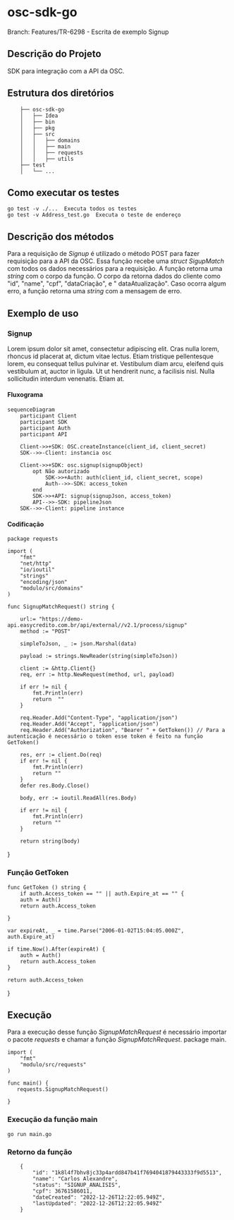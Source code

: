 # osc-sdk-go

Branch: Features/TR-6298 - Escrita de exemplo Signup

## Descrição do Projeto

SDK para integração com a API da OSC.
    

## Estrutura dos diretórios

        
        ├── osc-sdk-go
        │   ├── Idea
        │   ├── bin
        │   ├── pkg
        │   ├── src
        │   │   ├── domains
        │   │   ├── main
        │   │   ├── requests
        │   │   ├── utils
        ├── test
        │   └── ...
       

## Como executar os testes
    
    go test -v ./...  Executa todos os testes
    go test -v Address_test.go  Executa o teste de endereço

## Descrição dos métodos

Para a requisição de _Signup_ é utilizado o método POST para fazer requisição para a API da OSC. Essa função recebe uma _struct_
_SigupMatch_ com todos os dados necessários para a requisição. A função retorna uma _string_ com o corpo da função. O corpo da retorna dados do cliente
como "id", "name", "cpf", "dataCriação", e " dataAtualização". Caso ocorra algum erro, a função retorna uma _string_ com a mensagem de erro.

## Exemplo de uso

### Signup

Lorem ipsum dolor sit amet, consectetur adipiscing elit. Cras nulla lorem, rhoncus id placerat at, dictum vitae lectus. Etiam tristique pellentesque lorem, eu consequat tellus pulvinar et. Vestibulum diam arcu, eleifend quis vestibulum at, auctor in ligula. Ut ut hendrerit nunc, a facilisis nisl. Nulla sollicitudin interdum venenatis. Etiam at.

#### Fluxograma
```mermaid
sequenceDiagram
    participant Client
    participant SDK
    participant Auth
    participant API

    Client->>+SDK: OSC.createInstance(client_id, client_secret)
    SDK-->>-Client: instancia osc
    
    Client->>+SDK: osc.signup(signupObject)
        opt Não autorizado 
            SDK->>+Auth: auth(client_id, client_secret, scope)
            Auth-->>-SDK: access_token
        end
        SDK->>+API: signup(signupJson, access_token)
        API-->>-SDK: pipelineJson
    SDK-->>-Client: pipeline instance
```
#### Codificação
    package requests

    import (
        "fmt"
        "net/http"
        "io/ioutil"
        "strings"
        "encoding/json"
        "modulo/src/domains"
    )

    func SignupMatchRequest() string {

        url:= "https://demo-api.easycredito.com.br/api/external//v2.1/process/signup"
        method := "POST"
    
        simpleToJson, _ := json.Marshal(data)
    
        payload := strings.NewReader(string(simpleToJson))
    
        client := &http.Client{}
        req, err := http.NewRequest(method, url, payload)
    
        if err != nil {
            fmt.Println(err)
            return  ""
        }
        
        req.Header.Add("Content-Type", "application/json")
        req.Header.Add("Accept", "application/json")
        req.Header.Add("Authorization", "Bearer " + GetToken()) // Para a autenticação é necessário o token esse token é feito na função GetToken()
    
        res, err := client.Do(req)
        if err != nil {
            fmt.Println(err)
            return ""
        }
        defer res.Body.Close()
    
        body, err := ioutil.ReadAll(res.Body)
    
        if err != nil {
            fmt.Println(err)
            return ""
        }
    
        return string(body)
}

### Função GetToken

    func GetToken () string {
        if auth.Access_token == "" || auth.Expire_at == "" {
        auth = Auth()
        return auth.Access_token

    }

    var expireAt, _ = time.Parse("2006-01-02T15:04:05.000Z", auth.Expire_at)

    if time.Now().After(expireAt) {
        auth = Auth()
        return auth.Access_token
    }

    return auth.Access_token

}


   
    

## Execução 
Para a execução desse função _SignupMatchRequest_ é necessário importar o pacote _requests_ e chamar a função _SignupMatchRequest_.
package main.

    import (
        "fmt"
        "modulo/src/requests"
    )

    func main() {
       requests.SignupMatchRequest()
       
    }

### Execução da função main

    go run main.go

### Retorno da função
        {
            "id": "1k8l4f7bhv8jc33p4ardd847b41f7694041879443333f9d5513",
            "name": "Carlos Alexandre",
            "status": "SIGNUP_ANALISIS",
            "cpf": 36761586011,
            "dateCreated": "2022-12-26T12:22:05.949Z",
            "lastUpdated": "2022-12-26T12:22:05.949Z"
        }